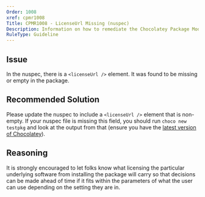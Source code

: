 ```yaml
---
Order: 1008
xref: cpmr1008
Title: CPMR1008 - LicenseUrl Missing (nuspec)
Description: Information on how to remediate the Chocolatey Package Moderation Rule 1008
RuleType: Guideline
---
```


## Issue

In the nuspec, there is a `<licenseUrl />` element. It was found to be missing or empty in the package.

## Recommended Solution

Please update the nuspec to include a `<licenseUrl />` element that is non-empty. If your nuspec file is missing this field, you should run `choco new testpkg` and look at the output from that (ensure you have the [latest version of Chocolatey](https://chocolatey.org/packages?q=id%3Achocolatey)).

## Reasoning

It is strongly encouraged to let folks know what licensing the particular underlying software from installing the package will carry so that decisions can be made ahead of time if it fits within the parameters of what the user can use depending on the setting they are in.